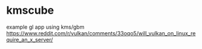 # kmscube
example gl app using kms/gbm
https://www.reddit.com/r/vulkan/comments/33oqo5/will_vulkan_on_linux_require_an_x_server/
